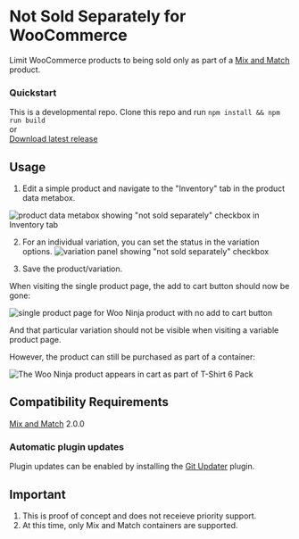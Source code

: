 # Not Sold Separately for WooCommerce

Limit WooCommerce products to being sold only as part of a [Mix and Match](https://woocommerce.com/products/woocommerce-mix-and-match-products/) product.

### Quickstart

This is a developmental repo. Clone this repo and run `npm install && npm run build`   
or    
[Download latest release](https://github.com/kathyisawesome/wc-not-sold-separately/releases/latest)    

## Usage

1. Edit a simple product and navigate to the "Inventory" tab in the product data metabox.

![product data metabox showing "not sold separately" checkbox in Inventory tab](https://user-images.githubusercontent.com/507025/138338330-b298f31d-9de5-4780-98be-5985dfe37383.png)

2. For an individual variation, you can set the status in the variation options.
![variation panel showing "not sold separately" checkbox](https://user-images.githubusercontent.com/507025/138338616-40203402-07af-4fb7-a62c-4666a6ec9054.png)

3. Save the product/variation.

When visiting the single product page, the add to cart button should now be gone:

![single product page for Woo Ninja product with no add to cart button](https://user-images.githubusercontent.com/507025/77197200-62a22700-6aaa-11ea-9cbb-23219079c56d.png)

And that particular variation should not be visible when visiting a variable product page.

However, the product can still be purchased as part of a container:

![The Woo Ninja product appears in cart as part of T-Shirt 6 Pack](https://user-images.githubusercontent.com/507025/77197688-405cd900-6aab-11ea-9312-239452036126.png)

## Compatibility Requirements
[Mix and Match](https://woocommerce.com/products/woocommerce-mix-and-match-products/?) 2.0.0

### Automatic plugin updates

Plugin updates can be enabled by installing the [Git Updater](https://git-updater.com/) plugin.

## Important

1. This is proof of concept and does not receieve priority support.
2. At this time, only Mix and Match containers are supported.
